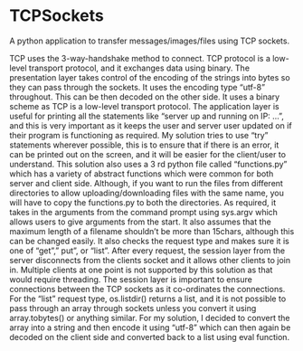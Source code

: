 # TCPSockets
A python application to transfer messages/images/files using TCP sockets.


TCP uses the 3-way-handshake method
to connect.
TCP protocol is a low-level transport protocol, and it exchanges data using binary. The
presentation layer takes control of the encoding of the strings into bytes so they can pass
through the sockets. It uses the encoding type “utf-8” throughout. This can be then
decoded on the other side. It uses a binary scheme as TCP is a low-level transport protocol.
The application layer is useful for printing all the statements like “server up and running on
IP: …”, and this is very important as it keeps the user and server user updated on if their
program is functioning as required.
My solution tries to use “try” statements wherever possible, this is to ensure that if there is
an error, it can be printed out on the screen, and it will be easier for the client/user to
understand.
This solution also uses a 3
rd python file called “functions.py” which has a variety of abstract
functions which were common for both server and client side. Although, if you want to run
the files from different directories to allow uploading/downloading files with the same
name, you will have to copy the functions.py to both the directories.
As required, it takes in the arguments from the command prompt using sys.argv which
allows users to give arguments from the start. It also assumes that the maximum length of a
filename shouldn’t be more than 15chars, although this can be changed easily. It also checks
the request type and makes sure it is one of “get”,” put”, or “list”.
After every request, the session layer from the server disconnects from the clients socket
and it allows other clients to join in. Multiple clients at one point is not supported by this
solution as that would require threading. The session layer is important to ensure
connections between the TCP sockets as it co-ordinates the connections.
For the “list” request type, os.listdir() returns a list, and it is not possible to pass through an
array through sockets unless you convert it using array.tobytes() or anything similar. For my
solution, I decided to convert the array into a string and then encode it using “utf-8” which
can then again be decoded on the client side and converted back to a list using eval
function.
